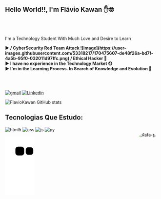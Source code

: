 ## Hello World!!, I'm Flávio Kawan ✋🤓
   <br><br>
   
I'm a Technology Student With Much Love and Desire to Learn
 
 <b>
 ► / CyberSecurity Red Team Attack ![image](https://user-images.githubusercontent.com/53318217/170475607-de48f26a-bd7f-4a5b-95f0-032011d97ffc.png)
 / Ethical Hacker 🧠
 <br>
 ► I have no experience in the Technology Market 😓
 <br>
 ► I'm in the Learning Process. In Search of Knowledge and Evolution 💪
 </b>
 
 
   
   
<br><br>

[![gmail](https://img.shields.io/badge/Gmail-D14836?style=for-the-badge&logo=gmail&logoColor=white
)](https://mail.google.com/mail/u/flaviomilgrau1@gmail.com)
[![Linkedin](https://img.shields.io/badge/LinkedIn-0077B5?style=for-the-badge&logo=linkedin&logoColor=white)
](https://www.linkedin.com/in/fl%C3%A1vio-kawan-6013a119b/)


![FlavioKawan GitHub stats](https://github-readme-stats.vercel.app/api?username=FlavioKawan&show_icons=true&theme=dark)


## Tecnologias Que Estudo:

<div style="display: inline_block">
  <img align="center" alt="html5" src="https://img.shields.io/badge/HTML5-E34F26?style=for-the-badge&logo=html5&logoColor=white" />
  <img align="center" alt="css" src="https://img.shields.io/badge/CSS3-1572B6?style=for-the-badge&logo=css3&logoColor=white" />
  <img align="center" alt="js" src="https://img.shields.io/badge/JavaScript-F7DF1E?style=for-the-badge&logo=javascript&logoColor=black" />
  <img align="center" alt="py" src="https://img.shields.io/badge/Python-14354C?style=for-the-badge&logo=python&logoColor=white" />  
   <br>
<img align="right" alt="Rafa-pic" height="150" style="border-radius:50px;" src="https://tenor.com/view/mordecai-swagging-elector-dance-gif-14403414.gif">
</div>
   
   ![Snake animation](https://github.com/rafaballerini/rafaballerini/blob/output/github-contribution-grid-snake.svg)

   
   
   

  
